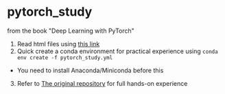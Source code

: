 # pytorch_study
from the book "Deep Learning with PyTorch"

1. Read html files using [this link](https://htmlpreview.github.io/)
2. Quick create a conda environment for practical experience using `conda env create -f pytorch_study.yml`
  * You need to install Anaconda/Miniconda before this
3. Refer to [The original repository](https://github.com/deep-learning-with-pytorch/dlwpt-code) for full hands-on experience


